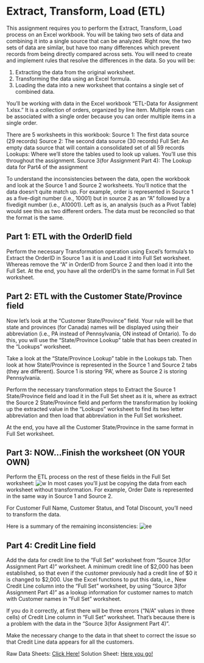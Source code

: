 # Extract, Transform, Load (ETL)
This assignment requires you to perform the Extract, Transform, Load process on an Excel workbook. You will be taking two sets of data and combining it into a single source that can be analyzed. Right now, the two sets of data are similar, but have too many differences which prevent records from being directly compared across sets. You will need to create and implement rules that resolve the differences in the data. So you will be:

1. Extracting the data from the original worksheet.
2. Transforming the data using an Excel formula.
3. Loading the data into a new worksheet that contains a single set of combined data.

You’ll be working with data in the Excel workbook “ETL-Data for Assignment 1.xlsx.” It is a collection of orders, organized by line item. Multiple rows can be associated with a single order because you can order multiple items in a single order.

There are 5 worksheets in this workbook:
Source 1: The first data source (29 records)
Source 2: The second data source (30 records)
          Full Set: An empty data source that will contain a consolidated set of all 59 records
          Lookups: Where we’ll store the tables used to look up values. You’ll use this throughout the assignment.
Source 3(for Assignment Part 4): The Lookup data for Part4 of the assignment

To understand the inconsistencies between the data, open the workbook and look at the Source 1 and Source 2 worksheets. You’ll notice that the data doesn’t quite match up. For example, order is represented in Source 1 as a five-digit number (i.e., 10001) but in source 2 as an “A” followed by a fivedigit number (i.e., A10001). Left as is, an analysis (such as a Pivot Table) would see this as two different orders. The data must be reconciled so that the format is the same.

## Part 1: ETL with the OrderID field
Perform the necessary Transformation operation using Excel’s formula’s to Extract the OrderID in Source 1 as it is and Load it into Full Set worksheet. Whereas remove the “A” in OrderID from Source 2 and then load it into the Full Set. At the end, you have all the orderID’s in the same format in Full Set worksheet.
## Part 2: ETL with the Customer State/Province field
Now let’s look at the “Customer State/Province” field. Your rule will be that state and provinces (for Canada) names will be displayed using their abbreviation (i.e., PA instead of Pennsylvania, ON instead of Ontario). To do this, you will use the “State/Province Lookup” table that has been created in the “Lookups” worksheet. 

Take a look at the “State/Province Lookup” table in the Lookups tab. Then look at how State/Province is represented in the Source 1 and Source 2 tabs (they are different). Source 1 is storing ‘PA’, where as Source 2 is storing Pennsylvania. 

Perform the necessary transformation steps to Extract the Source 1 State/Province field and load it in the Full Set sheet as it is, where as extract the Source 2 State/Province field and perform the transformation by looking up the extracted value in the “Lookups” worksheet to find its two letter abbreviation and then load that abbreviation in the Full Set worksheet. 

At the end, you have all the Customer State/Province in the same format in Full Set worksheet.
## Part 3: NOW…Finish the worksheet (ON YOUR OWN)
Perform the ETL process on the rest of these fields in the Full Set worksheet:
![w](https://user-images.githubusercontent.com/44579545/73838496-a06a2980-4835-11ea-88d7-1619deeb94ec.JPG)
In most cases you’ll just be copying the data from each worksheet without transformation. For example, Order Date is represented in the same way in Source 1 and Source 2. 

For Customer Full Name, Customer Status, and Total Discount, you’ll need to transform the data. 

Here is a summary of the remaining inconsistencies:
![ee](https://user-images.githubusercontent.com/44579545/73838565-c7286000-4835-11ea-865a-9fbc5fa2a827.JPG)
## Part 4: Credit Line field
Add the data for credit line to the “Full Set” worksheet from “Source 3(for Assignment Part 4)” worksheet. A minimum credit line of $2,000 has been established, so that even if the customer previously had a credit line of $0 it is changed to $2,000. Use the Excel functions to put this data, i.e., New Credit Line column into the “Full Set” worksheet, by using “Source 3(for Assignment Part 4)” as a lookup information for customer names to match with Customer names in “Full Set” worksheet.

If you do it correctly, at first there will be three errors (“N/A” values in three cells) of Credit Line column in “Full Set” worksheet. That’s because there is a problem with the data in the “Source 3(for Assignment Part 4)”.

Make the necessary change to the data in that sheet to correct the issue so that Credit Line data appears for all the customers.

Raw Data Sheets: [Click Here!](https://github.com/kaymomin/Data-Warehousing/blob/master/ETL-Assign1/ETL-Data%20for%20Assignment%201.xlsx)
Solution Sheet: [Here you go!](https://github.com/kaymomin/Data-Warehousing/blob/master/ETL-Assign1/K163788_FullSet.xlsx)
